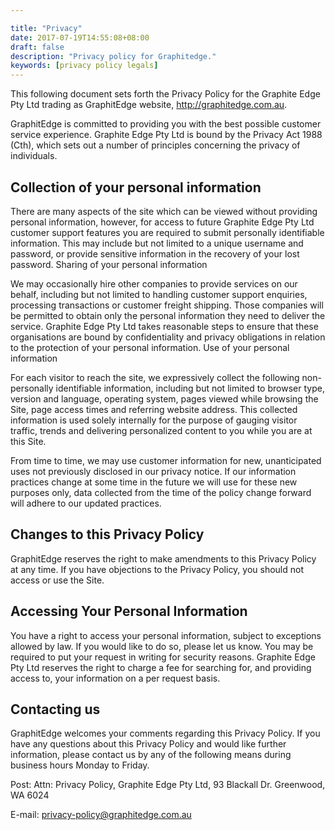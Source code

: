 ```yaml
---

title: "Privacy"
date: 2017-07-19T14:55:08+08:00
draft: false
description: "Privacy policy for Graphitedge."
keywords: [privacy policy legals]
---
```


This following document sets forth the Privacy Policy for the Graphite Edge Pty Ltd trading as GraphitEdge website, http://graphitedge.com.au.

GraphitEdge is committed to providing you with the best possible customer service experience. Graphite Edge Pty Ltd is bound by the Privacy Act 1988 (Cth), which sets out a number of principles concerning the privacy of individuals.
## Collection of your personal information

There are many aspects of the site which can be viewed without providing personal information, however, for access to future Graphite Edge Pty Ltd customer support features you are required to submit personally identifiable information. This may include but not limited to a unique username and password, or provide sensitive information in the recovery of your lost password.
Sharing of your personal information

We may occasionally hire other companies to provide services on our behalf, including but not limited to handling customer support enquiries, processing transactions or customer freight shipping. Those companies will be permitted to obtain only the personal information they need to deliver the service. Graphite Edge Pty Ltd takes reasonable steps to ensure that these organisations are bound by confidentiality and privacy obligations in relation to the protection of your personal information.
Use of your personal information

For each visitor to reach the site, we expressively collect the following non-personally identifiable information, including but not limited to browser type, version and language, operating system, pages viewed while browsing the Site, page access times and referring website address. This collected information is used solely internally for the purpose of gauging visitor traffic, trends and delivering personalized content to you while you are at this Site.

From time to time, we may use customer information for new, unanticipated uses not previously disclosed in our privacy notice. If our information practices change at some time in the future we will use for these new purposes only, data collected from the time of the policy change forward will adhere to our updated practices.
## Changes to this Privacy Policy

GraphitEdge reserves the right to make amendments to this Privacy Policy at any time. If you have objections to the Privacy Policy, you should not access or use the Site.
## Accessing Your Personal Information

You have a right to access your personal information, subject to exceptions allowed by law. If you would like to do so, please let us know. You may be required to put your request in writing for security reasons. Graphite Edge Pty Ltd reserves the right to charge a fee for searching for, and providing access to, your information on a per request basis.
## Contacting us

GraphitEdge welcomes your comments regarding this Privacy Policy. If you have any questions about this Privacy Policy and would like further information, please contact us by any of the following means during business hours Monday to Friday.

Post: Attn: Privacy Policy,
Graphite Edge Pty Ltd,
93 Blackall Dr. Greenwood, WA 6024

E-mail: privacy-policy@graphitedge.com.au 